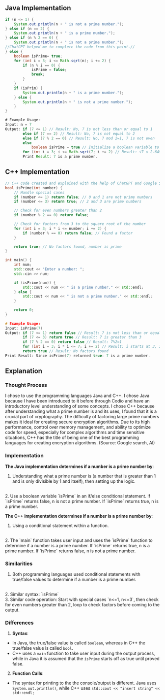 ## Java Implementation

```java
if (n <= 1) {
    System.out.println(n + " is not a prime number.");
} else if (n == 2) {
    System.out.println(n + " is a prime number.");
} else if (n % 2 == 0) {
    System.out.println(n + " is not a prime number.");
//ChatGPT helped me to complete the code from this point.// 
} else { 
    boolean isPrime= true;
    for (int i = 3; i <= Math.sqrt(n); i += 2) {
        if (n % i == 0) {
            isPrime = false;
            break;
        }
    }
    if (isPrim) {
        System.out.println(n + " is a prime number.");
    } else { 
        System.out.println(n + " is not a prime number.");
    }
}

# Example Usage:
Input: n = 7
Output: if (7 <= 1) // Result: No, 7 is not less than or equal to 1
        else if (7 == 2) // Result: No, 7 is not equal to 2
        else if (7 % 2 == 0) // Result: No, 7 mod 2=1, 7 is not even
        else 
            boolean isPrime = true // Initialize a boolean variable to true to check for odd factors
        for (int i = 3; i <= Math.sqrt(7; i += 2) // Result: √7 ≈ 2.645, 3<=2.645, Answer: No, so isPrime is true
        Print Result: 7 is a prime number.
```

## C++ Implementation

```c++
// C++ code created and explained with the help of ChatGPT and Google Search
bool isPrime(int number) {
    // Handle special cases
    if (number <= 1) return false; // 0 and 1 are not prime numbers
    if (number <= 3) return true; // 2 and 3 are prime numbers

    // Check for even numbers greater than 2
    if (number % 2 == 0) return false;

    // Check for factors from 3 to the square root of the number
    for (int i = 3; i * i <= number; i += 2) {
        if (number % == 0) return false; // Found a factor
    }

    return true; // No factors found, number is prime
}

int main() {
    int num;
    std::cout << "Enter a number: ";
    std::cin >> num;

    if (isPrime(num)) {
        std::cout << num << " is a prime number." << std::endl;
    } else {
        std::cout << num << " is not a prime number." << std::endl;
    }

    return 0;
}
 
# Example Usage:
Input: isPrime(7)
Output: if (7 <= 1) return false // Result: 7 is not less than or equal to 1
        if (7 <= 3) return true // Result: 7 is greater than 3
        if (7 % 2 == 0) return false // Result: 7%2=1
        for (int i = 3; i * i <= 7; i += 2) // Result: i starts at 3, 3 * 3 <= 7, 9 <= 7, false 
        return true // Result: No factors found
Print Result: Since isPrime(7) returned true: 7 is a prime number.
```


## Explanation 

### Thought Process

I chose to use the programming languages Java and C++. I chose Java because I have been introduced to it before through Codio and have an introductory level understanding of some concepts. I chose C++ because after understanding what a prime number is and its uses, I found that it is a crucial part of cryptography. The difficulty of factoring large prime numbers makes it ideal for creating secure encryption algorithms. Due to its high performance, control over memory management, and ability to optimize code for speed, especially for complex algorithms and time sensitive situations, C++ has the title of being one of the best programming languages for creating encryption algorithms. (Source: Google search, AI) 

### Implementation

**The Java implementation determines if a number is a prime number by**:
<br>
1. Understanding what a prime number is (a number that is greater than 1 and is only divisible by 1 and itself), then setting up the logic.
<br>
2. Use a boolean variable `isPrime` in an if/else conditional statement. If `isPrime` returns false, n is not a prime number. If `isPrime` returns true, n is a prime number.

**The C++ implementation determines if a number is a prime number by**:
<br>
1. Using a conditional statement within a function.
<br>
2. The `main` function takes user input and uses the `isPrime` function to determine if a number is a prime number. If `isPrime` returns true, n is a prime number. If `isPrime` returns false, n is not a prime number.

### Similarities

1. Both programming languages used conditional statements with true/false values to determine if a number is a prime number.
<br>
2. Similar syntax: `isPrime`
<br>
3. Similar code operation: Start with special cases `n<=1, n<=3`, then check for even numbers greater than 2, loop to check factors before coming to the output.

### Differences

1. **Syntax**: 
- In Java, the true/false value is called `boolean`, whereas in C++ the true/false value is called `bool`.
- C++ uses a `main` function to take user input during the output process, while in Java it is assumed that the `isPrime` starts off as true until proved false.

2. **Function Calls**:
- The syntax for printing to the the console/output is different. Java uses `System.out.println()`, while C++ uses `std::cout << "insert string" << std::endl;`
